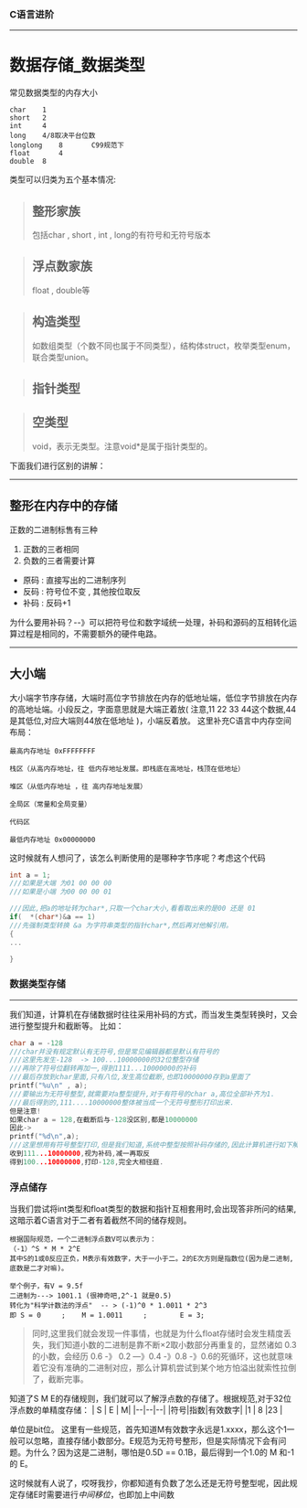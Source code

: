 ### C语言进阶
---
# 数据存储_数据类型

常见数据类型的内存大小
```
char	1
short	2
int		4
long	4/8取决平台位数
longlong	8		C99规范下
float		4
double	8
```
类型可以归类为五个基本情况:
> ## 整形家族
>  包括char , short , int ,  long的有符号和无符号版本

>## 浮点数家族
>float , double等

>## 构造类型
>如数组类型（个数不同也属于不同类型），结构体struct，枚举类型enum，联合类型union。

>## 指针类型


>## 空类型
>void，表示无类型。注意void*是属于指针类型的。

下面我们进行区别的讲解：

----

## 整形在内存中的存储

正数的二进制标售有三种
1. 正数的三者相同
2. 负数的三者需要计算

- 原码 : 直接写出的二进制序列
- 反码 : 符号位不变 , 其他按位取反
- 补码 : 反码+1

为什么要用补码？--》可以把符号位和数字域统一处理，补码和源码的互相转化运算过程是相同的，不需要额外的硬件电路。 

---

## 大小端

 大小端字节序存储，大端时高位字节排放在内存的低地址端，低位字节排放在内存的高地址端。小段反之，字面意思就是大端正着放( 注意,11 22 33 44这个数据,44是其低位,对应大端则44放在低地址 )，小端反着放。
 这里补充C语言中内存空间布局：
 ```
最高内存地址 0xFFFFFFFF

栈区（从高内存地址，往 低内存地址发展。即栈底在高地址，栈顶在低地址）

堆区（从低内存地址 ，往 高内存地址发展）

全局区（常量和全局变量）

代码区

最低内存地址 0x00000000
```
这时候就有人想问了，该怎么判断使用的是哪种字节序呢？考虑这个代码
```c
int a = 1;
///如果是大端 为01 00 00 00
///如果是小端 为00 00 00 01

///因此,把a的地址转为char*,只取一个char大小,看看取出来的是00 还是 01
if(  *(char*)&a == 1)
///先强制类型转换 &a 为字符串类型的指针char*,然后再对他解引用。
{
...

}

```
 ### 数据类型存储
---
我们知道，计算机在存储数据时往往采用补码的方式，而当发生类型转换时，又会进行整型提升和截断等。
比如：
```c
char a = -128
///char并没有规定默认有无符号,但是常见编辑器都是默认有符号的
///这里先发生-128  -> 100...10000000的32位整型存储
///再除了符号位翻转再加一,得到1111...10000000的补码
///最后存放到char里面,只有八位,发生高位截断,也即10000000存到a里面了
printf("%u\n" , a);
///要输出为无符号整型,就需要对a整型提升,对于有符号的char a,高位全部补齐为1.
///最后得到的,111....10000000整体被当成一个无符号整形打印出来.
但是注意!
如果char a = 128,在截断后与-128没区别,都是10000000
因此->
printf("%d\n",a);
///这里想用有符号整型打印,但是我们知道,系统中整型按照补码存储的,因此计算机进行如下解读:
收到111...10000000,视为补码,减一再取反
得到100...10000000,打印-128,完全大相径庭.
```

### 浮点储存
当我们尝试将int类型和float类型的数据和指针互相套用时,会出现答非所问的结果,这暗示着C语言对于二者有着截然不同的储存规则。

```
根据国际规范，一个二进制浮点数V可以表示为：
（-1）^S * M * 2^E
其中S的1或0反应正负，M表示有效数字，大于一小于二。2的E次方则是指数位(因为是二进制,底数是二才对嘛)。

举个例子，有V = 9.5f
二进制为---> 1001.1	(很神奇吧,2^-1 就是0.5)
转化为"科学计数法的浮点"  -- > (-1)^0 * 1.0011 * 2^3
即 S = 0 	;	 M = 1.0011 	;		 E = 3;
```
>同时,这里我们就会发现一件事情，也就是为什么float存储时会发生精度丢失，我们知道小数的二进制是靠不断×2取小数部分再重复的，显然诸如 0.3 的小数，会经历 0.6 -》 0.2 —》0.4 -》0.8 -》0.6的死循环，这也就意味着它没有准确的二进制对应，那么计算机尝试到某个地方怕溢出就索性拉倒了，截断完事。

知道了S M E的存储规则，我们就可以了解浮点数的存储了。根据规范,对于32位浮点数的单精度存储：
| S | E | M|
|--|--|--|
|符号|指数|有效数字|
|1  | 8 |23 |

单位是bit位。
这里有一些规范，首先知道M有效数字永远是1.xxxx，那么这个1一般可以忽略，直接存储小数部分。E规范为无符号整形，但是实际情况下会有问题。为什么？因为这是二进制，哪怕是0.5D  == 0.1B，最后得到一个1.0的 M 和-1的 E。

这时候就有人说了，哎呀我抄，你都知道有负数了怎么还是无符号整型呢，因此规定存储E时需要进行*中间移位*，也即加上中间数
  
<!--stackedit_data:
eyJoaXN0b3J5IjpbMzQwMjk4NjMxLDE3ODgzMzUyOThdfQ==
-->